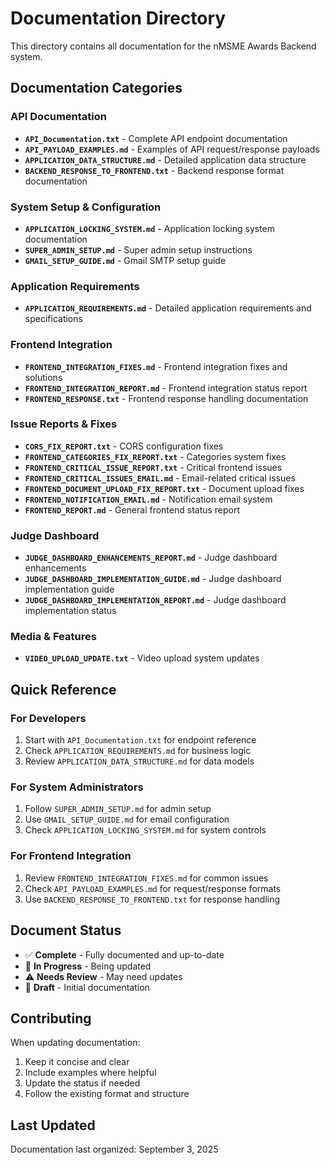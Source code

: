 # Documentation Directory

This directory contains all documentation for the nMSME Awards Backend system.

## Documentation Categories

### API Documentation
- **`API_Documentation.txt`** - Complete API endpoint documentation
- **`API_PAYLOAD_EXAMPLES.md`** - Examples of API request/response payloads
- **`APPLICATION_DATA_STRUCTURE.md`** - Detailed application data structure
- **`BACKEND_RESPONSE_TO_FRONTEND.txt`** - Backend response format documentation

### System Setup & Configuration
- **`APPLICATION_LOCKING_SYSTEM.md`** - Application locking system documentation
- **`SUPER_ADMIN_SETUP.md`** - Super admin setup instructions
- **`GMAIL_SETUP_GUIDE.md`** - Gmail SMTP setup guide

### Application Requirements
- **`APPLICATION_REQUIREMENTS.md`** - Detailed application requirements and specifications

### Frontend Integration
- **`FRONTEND_INTEGRATION_FIXES.md`** - Frontend integration fixes and solutions
- **`FRONTEND_INTEGRATION_REPORT.md`** - Frontend integration status report
- **`FRONTEND_RESPONSE.txt`** - Frontend response handling documentation

### Issue Reports & Fixes
- **`CORS_FIX_REPORT.txt`** - CORS configuration fixes
- **`FRONTEND_CATEGORIES_FIX_REPORT.txt`** - Categories system fixes
- **`FRONTEND_CRITICAL_ISSUE_REPORT.txt`** - Critical frontend issues
- **`FRONTEND_CRITICAL_ISSUES_EMAIL.md`** - Email-related critical issues
- **`FRONTEND_DOCUMENT_UPLOAD_FIX_REPORT.txt`** - Document upload fixes
- **`FRONTEND_NOTIFICATION_EMAIL.md`** - Notification email system
- **`FRONTEND_REPORT.md`** - General frontend status report

### Judge Dashboard
- **`JUDGE_DASHBOARD_ENHANCEMENTS_REPORT.md`** - Judge dashboard enhancements
- **`JUDGE_DASHBOARD_IMPLEMENTATION_GUIDE.md`** - Judge dashboard implementation guide
- **`JUDGE_DASHBOARD_IMPLEMENTATION_REPORT.md`** - Judge dashboard implementation status

### Media & Features
- **`VIDEO_UPLOAD_UPDATE.txt`** - Video upload system updates

## Quick Reference

### For Developers
1. Start with `API_Documentation.txt` for endpoint reference
2. Check `APPLICATION_REQUIREMENTS.md` for business logic
3. Review `APPLICATION_DATA_STRUCTURE.md` for data models

### For System Administrators
1. Follow `SUPER_ADMIN_SETUP.md` for admin setup
2. Use `GMAIL_SETUP_GUIDE.md` for email configuration
3. Check `APPLICATION_LOCKING_SYSTEM.md` for system controls

### For Frontend Integration
1. Review `FRONTEND_INTEGRATION_FIXES.md` for common issues
2. Check `API_PAYLOAD_EXAMPLES.md` for request/response formats
3. Use `BACKEND_RESPONSE_TO_FRONTEND.txt` for response handling

## Document Status

- ✅ **Complete** - Fully documented and up-to-date
- 🔄 **In Progress** - Being updated
- ⚠️ **Needs Review** - May need updates
- 📝 **Draft** - Initial documentation

## Contributing

When updating documentation:
1. Keep it concise and clear
2. Include examples where helpful
3. Update the status if needed
4. Follow the existing format and structure

## Last Updated

Documentation last organized: September 3, 2025